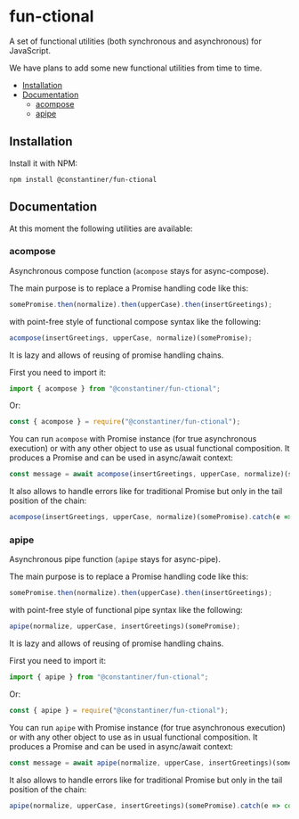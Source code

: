 # fun-ctional<!-- omit in toc -->
A set of functional utilities (both synchronous and asynchronous) for JavaScript.

We have plans to add some new functional utilities from time to time.

- [Installation](#installation)
- [Documentation](#documentation)
	- [acompose](#acompose)
	- [apipe](#apipe)

## Installation
Install it with NPM:

`npm install @constantiner/fun-ctional`

## Documentation
At this moment the following utilities are available:

### acompose
Asynchronous compose function (`acompose` stays for async-compose).

The main purpose is to replace a Promise handling code like this:
```JavaScript
somePromise.then(normalize).then(upperCase).then(insertGreetings);
```

with point-free style of functional compose syntax like the following:
```JavaScript
acompose(insertGreetings, upperCase, normalize)(somePromise);
```
It is lazy and allows of reusing of promise handling chains.

First you need to import it:

```JavaScript
import { acompose } from "@constantiner/fun-ctional";
```
Or:
```JavaScript
const { acompose } = require("@constantiner/fun-ctional");
```

You can run `acompose` with Promise instance (for true asynchronous execution) or with any other object to use as usual functional composition. It produces a Promise and can be used in async/await context:

```JavaScript
const message = await acompose(insertGreetings, upperCase, normalize)(somePromise);
```

It also allows to handle errors like for traditional Promise but only in the tail position of the chain:

```JavaScript
acompose(insertGreetings, upperCase, normalize)(somePromise).catch(e => console.error(e));
```

### apipe
Asynchronous pipe function (`apipe` stays for async-pipe).

The main purpose is to replace a Promise handling code like this:
```JavaScript
somePromise.then(normalize).then(upperCase).then(insertGreetings);
```

with point-free style of functional pipe syntax like the following:
```JavaScript
apipe(normalize, upperCase, insertGreetings)(somePromise);
```
It is lazy and allows of reusing of promise handling chains.

First you need to import it:

```JavaScript
import { apipe } from "@constantiner/fun-ctional";
```
Or:
```JavaScript
const { apipe } = require("@constantiner/fun-ctional");
```

You can run `apipe` with Promise instance (for true asynchronous execution) or with any other object to use as in usual functional composition. It produces a Promise and can be used in async/await context:

```JavaScript
const message = await apipe(normalize, upperCase, insertGreetings)(somePromise);
```

It also allows to handle errors like for traditional Promise but only in the tail position of the chain:

```JavaScript
apipe(normalize, upperCase, insertGreetings)(somePromise).catch(e => console.error(e));
```

